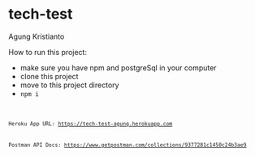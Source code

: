 # tech-test

Agung Kristianto

How to run this project:
- make sure you have npm and postgreSql in your computer
- clone this project
- move to this project directory
- <code>npm i<code>

Heroku App URL:
https://tech-test-agung.herokuapp.com

Postman API Docs:
https://www.getpostman.com/collections/9377281c1450c24b3ae9
